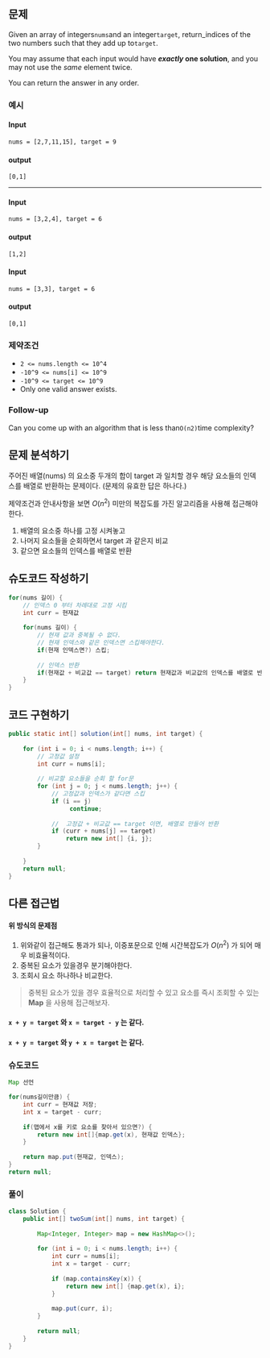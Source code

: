 ## 문제

Given an array of integers`nums`and an integer`target`, return_indices of the two numbers such that they add up to`target`.

You may assume that each input would have **_exactly_ one solution**, and you may not use the _same_ element twice.

You can return the answer in any order.

### 예시

#### Input
    nums = [2,7,11,15], target = 9
#### output
    [0,1]

- - -

#### Input
    nums = [3,2,4], target = 6
#### output
    [1,2]

#### Input
    nums = [3,3], target = 6
#### output
    [0,1]


### 제약조건
- `2 <= nums.length <= 10^4`
- `-10^9 <= nums[i] <= 10^9`
- `-10^9 <= target <= 10^9`
- Only one valid answer exists.

### Follow-up
Can you come up with an algorithm that is less than`O(n2)`time complexity?


## 문제 분석하기

주어진 배열(nums) 의 요소중 두개의 합이 target 과 일치할 경우 해당 요소들의 인덱스를 배열로 반환하는 문제이다.
(문제의 유효한 답은 하나다.)

제약조건과 안내사항을 보면 $O(n^2)$ 미만의 복잡도를 가진 알고리즘을 사용해 접근해야한다.

1. 배열의 요소중 하나를 고정 시켜놓고
2. 나머지 요소들을 순회하면서 target 과 같은지 비교
3. 같으면 요소들의 인덱스를 배열로 반환


## 슈도코드 작성하기

```java
for(nums 길이) {
	// 인덱스 0 부터 차례대로 고정 시킴
	int curr = 현재값
	
	for(nums 길이) {
		// 현재 값과 중복될 수 없다.
		// 현재 인덱스와 같은 인덱스면 스킵해야한다.
		if(현재 인덱스면?) 스킵;
		
		// 인덱스 반환
		if(현재값 + 비교값 == target) return 현재값과 비교값의 인덱스를 배열로 반환;
	}
}
```


## 코드 구현하기

```java
public static int[] solution(int[] nums, int target) {  
	
	for (int i = 0; i < nums.length; i++) {  
		// 고정값 설정
		int curr = nums[i];  
		
		// 비교할 요소들을 순회 할 for문
		for (int j = 0; j < nums.length; j++) {  
			// 고정값과 인덱스가 같다면 스킵
			if (i == j)  
				 continue;  
			
			//  고정값 + 비교값 == target 이면, 배열로 만들어 반환
			if (curr + nums[j] == target)  
				return new int[] {i, j};  
		}  
		
	}  
	return null;  
}
```


## 다른 접근법

#### 위 방식의 문제점
1. 위와같이 접근해도 통과가 되나, 이중포문으로 인해 시간복잡도가 $O(n^2)$ 가 되어 매우 비효율적이다.
2. 중복된 요소가 있을경우 분기해야한다.
3. 조회시 요소 하나하나 비교한다.

> 중복된 요소가 있을 경우 효율적으로 처리할 수 있고 요소를 즉시 조회할 수 있는 **Map** 을 사용해 접근해보자.

#### `x + y = target` 와 `x = target - y` 는 같다.

#### `x + y = target` 와 `y + x = target` 는 같다.


### 슈도코드

```java
Map 선언

for(nums길이만큼) {
	int curr = 현재값 저장;
	int x = target - curr;
	
	if(맵에서 x를 키로 요소를 찾아서 있으면?) {
		return new int[]{map.get(x), 현재값 인덱스};
	}
	
	return map.put(현재값, 인덱스);
}
return null;
```

### 풀이

```java
class Solution {  
    public int[] twoSum(int[] nums, int target) {  
	    
		Map<Integer, Integer> map = new HashMap<>();  
		
		for (int i = 0; i < nums.length; i++) {  
			int curr = nums[i];  
			int x = target - curr;  
			
			if (map.containsKey(x)) {  
				return new int[] {map.get(x), i};  
			}
			
			map.put(curr, i);  
		}
		
		return null;  
    }
}
```


